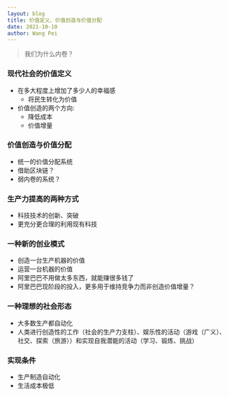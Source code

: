 ```yaml
---
layout: blog
title: 价值定义、价值创造与价值分配
date: 2021-10-10
author: Wang Pei
---
```


> 我们为什么内卷？

### 现代社会的价值定义

- 在多大程度上增加了多少人的幸福感
  - 将民生转化为价值
- 价值创造的两个方向:
  - 降低成本
  - 价值增量

### 价值创造与价值分配

- 统一的价值分配系统
- 借助区块链？
- 弱内卷的系统？

### 生产力提高的两种方式

- 科技技术的创新、突破
- 更充分更合理的利用现有科技

### 一种新的创业模式

- 创造一台生产机器的价值
- 运营一台机器的价值
- 阿里巴巴不用做太多东西，就能赚很多钱了
- 阿里巴巴现阶段的投入，更多用于维持竞争力而非创造价值增量？

### 一种理想的社会形态

- 大多数生产都自动化
- 人类进行创造性的工作（社会的生产力支柱）、娱乐性的活动（游戏（广义）、社交、探索（旅游））和实现自我潜能的活动（学习、锻炼、挑战）

### 实现条件

- 生产制造自动化
- 生活成本极低

